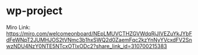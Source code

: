 # wp-project

Miro Link:
https://miro.com/welcomeonboard/NEpLMUVCTHZGVWdqRjJIVEZuYkJYbFdFeWNpT2JUMHJOS2tVNmc3b1hxSWQ2d0ZaemFqc2kzYnNyYVcxdFV2SnwzNDU4NzY0NTE5NTcxOTIxODc2?share_link_id=310700215383
